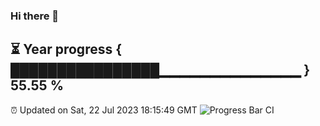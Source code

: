 ### Hi there 👋
⏳ Year progress { ████████████████▁▁▁▁▁▁▁▁▁▁▁▁▁▁ } 55.55 %
---
⏰ Updated on Sat, 22 Jul 2023 18:15:49 GMT
![Progress Bar CI](https://github.com/liununu/liununu/workflows/Progress%20Bar%20CI/badge.svg)
